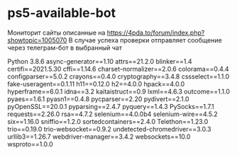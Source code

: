 # ps5-available-bot
Мониторит сайты описанные на https://4pda.to/forum/index.php?showtopic=1005070
В случае успеха проверки отправляет сообщение через телеграм-бот в выбранный чат

Python 3.8.6
async-generator==1.10
attrs==21.2.0
blinker==1.4
certifi==2021.5.30
cffi==1.14.6
charset-normalizer==2.0.6
colorama==0.4.4
configparser==5.0.2
crayons==0.4.0
cryptography==3.4.8
cssselect==1.1.0
fake-useragent==0.1.11
h11==0.12.0
h2==4.0.0
hpack==4.0.0
hyperframe==6.0.1
idna==3.2
kaitaistruct==0.9
lxml==4.6.3
outcome==1.1.0
pyaes==1.6.1
pyasn1==0.4.8
pycparser==2.20
pydivert==2.1.0
pyOpenSSL==20.0.1
pyparsing==2.4.7
pyquery==1.4.3
PySocks==1.7.1
requests==2.26.0
rsa==4.7.2
selenium==4.0.0b4
selenium-wire==4.5.2
six==1.16.0
sniffio==1.2.0
sortedcontainers==2.4.0
Telethon==1.23.0
trio==0.19.0
trio-websocket==0.9.2
undetected-chromedriver==3.0.3
urllib3==1.26.7
webdriver-manager==3.4.2
websockets==10.0
wsproto==1.0.0
